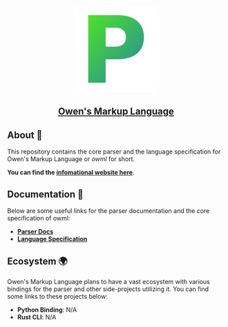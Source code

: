 <div style="text-align:center;padding-top:1rem;">
    <img src="docs/static/img/logo.png" width=200 style="border-radius:1rem">
    <h2><a href="https://owml.gitlab.io/owml-website/"><b>Owen's Markup Language</b></a></h2>
</div>

## About :wave:

This repository contains the core parser and the language specification for Owen's Markup Language or *owml* for short.

**You can find the [infomational website here](https://owml.gitlab.io/owml-website/)**.

## Documentation :book:

Below are some useful links for the parser documentation and the core specification of owml:

- **[Parser Docs](docs/content/parser.md)**
- **[Language Specification](docs/content/language-spec.md)**

## Ecosystem :earth_africa:

Owen's Markup Language plans to have a vast ecosystem with various bindings for the parser and other side-projects utilizing it. You can find some links to these projects below:

- **Python Binding**: N/A
- **Rust CLI**: N/A
